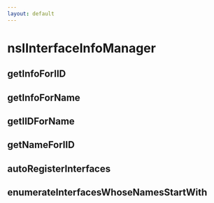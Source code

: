 ```yaml
---
layout: default
---
```


# nsIInterfaceInfoManager #

## getInfoForIID ##

## getInfoForName ##

## getIIDForName ##

## getNameForIID ##

## autoRegisterInterfaces ##

## enumerateInterfacesWhoseNamesStartWith ##
